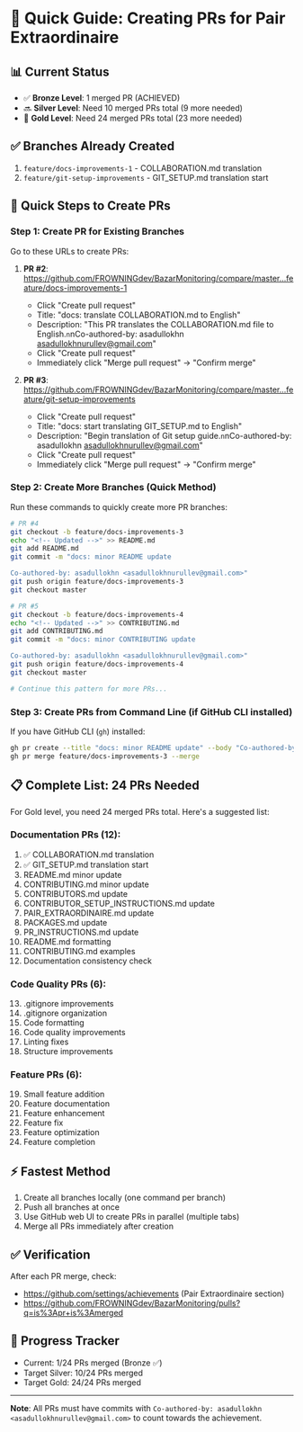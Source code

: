 # 🚀 Quick Guide: Creating PRs for Pair Extraordinaire

## 📊 Current Status

- ✅ **Bronze Level**: 1 merged PR (ACHIEVED)
- 🔜 **Silver Level**: Need 10 merged PRs total (9 more needed)
- 💪 **Gold Level**: Need 24 merged PRs total (23 more needed)

## ✅ Branches Already Created

1. `feature/docs-improvements-1` - COLLABORATION.md translation
2. `feature/git-setup-improvements` - GIT_SETUP.md translation start

## 🎯 Quick Steps to Create PRs

### Step 1: Create PR for Existing Branches

Go to these URLs to create PRs:

1. **PR #2**: https://github.com/FROWNINGdev/BazarMonitoring/compare/master...feature/docs-improvements-1
   - Click "Create pull request"
   - Title: "docs: translate COLLABORATION.md to English"
   - Description: "This PR translates the COLLABORATION.md file to English.`n`nCo-authored-by: asadullokhn <asadullokhnurullev@gmail.com>"
   - Click "Create pull request"
   - Immediately click "Merge pull request" → "Confirm merge"

2. **PR #3**: https://github.com/FROWNINGdev/BazarMonitoring/compare/master...feature/git-setup-improvements
   - Click "Create pull request"
   - Title: "docs: start translating GIT_SETUP.md to English"
   - Description: "Begin translation of Git setup guide.`n`nCo-authored-by: asadullokhn <asadullokhnurullev@gmail.com>"
   - Click "Create pull request"
   - Immediately click "Merge pull request" → "Confirm merge"

### Step 2: Create More Branches (Quick Method)

Run these commands to quickly create more PR branches:

```bash
# PR #4
git checkout -b feature/docs-improvements-3
echo "<!-- Updated -->" >> README.md
git add README.md
git commit -m "docs: minor README update

Co-authored-by: asadullokhn <asadullokhnurullev@gmail.com>"
git push origin feature/docs-improvements-3
git checkout master

# PR #5
git checkout -b feature/docs-improvements-4
echo "<!-- Updated -->" >> CONTRIBUTING.md
git add CONTRIBUTING.md
git commit -m "docs: minor CONTRIBUTING update

Co-authored-by: asadullokhn <asadullokhnurullev@gmail.com>"
git push origin feature/docs-improvements-4
git checkout master

# Continue this pattern for more PRs...
```

### Step 3: Create PRs from Command Line (if GitHub CLI installed)

If you have GitHub CLI (`gh`) installed:

```bash
gh pr create --title "docs: minor README update" --body "Co-authored-by: asadullokhn <asadullokhnurullev@gmail.com>" --base master --head feature/docs-improvements-3
gh pr merge feature/docs-improvements-3 --merge
```

## 📋 Complete List: 24 PRs Needed

For Gold level, you need 24 merged PRs total. Here's a suggested list:

### Documentation PRs (12):
1. ✅ COLLABORATION.md translation
2. ✅ GIT_SETUP.md translation start
3. README.md minor update
4. CONTRIBUTING.md minor update
5. CONTRIBUTORS.md update
6. CONTRIBUTOR_SETUP_INSTRUCTIONS.md update
7. PAIR_EXTRAORDINAIRE.md update
8. PACKAGES.md update
9. PR_INSTRUCTIONS.md update
10. README.md formatting
11. CONTRIBUTING.md examples
12. Documentation consistency check

### Code Quality PRs (6):
13. .gitignore improvements
14. .gitignore organization
15. Code formatting
16. Code quality improvements
17. Linting fixes
18. Structure improvements

### Feature PRs (6):
19. Small feature addition
20. Feature documentation
21. Feature enhancement
22. Feature fix
23. Feature optimization
24. Feature completion

## ⚡ Fastest Method

1. Create all branches locally (one command per branch)
2. Push all branches at once
3. Use GitHub web UI to create PRs in parallel (multiple tabs)
4. Merge all PRs immediately after creation

## ✅ Verification

After each PR merge, check:
- https://github.com/settings/achievements (Pair Extraordinaire section)
- https://github.com/FROWNINGdev/BazarMonitoring/pulls?q=is%3Apr+is%3Amerged

## 🎯 Progress Tracker

- Current: 1/24 PRs merged (Bronze ✅)
- Target Silver: 10/24 PRs merged
- Target Gold: 24/24 PRs merged

---

**Note**: All PRs must have commits with `Co-authored-by: asadullokhn <asadullokhnurullev@gmail.com>` to count towards the achievement.

